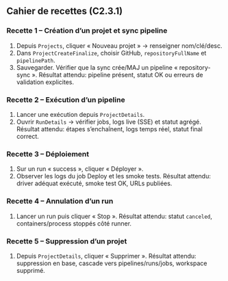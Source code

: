 ## Cahier de recettes (C2.3.1)

### Recette 1 – Création d’un projet et sync pipeline
1) Depuis `Projects`, cliquer « Nouveau projet » → renseigner nom/clé/desc.
2) Dans `ProjectCreateFinalize`, choisir GitHub, `repositoryFullName` et `pipelinePath`.
3) Sauvegarder. Vérifier que la sync crée/MAJ un pipeline « repository-sync ».
Résultat attendu: pipeline présent, statut OK ou erreurs de validation explicites.

### Recette 2 – Exécution d’un pipeline
1) Lancer une exécution depuis `ProjectDetails`.
2) Ouvrir `RunDetails` → vérifier jobs, logs live (SSE) et statut agrégé.
Résultat attendu: étapes s’enchaînent, logs temps réel, statut final correct.

### Recette 3 – Déploiement
1) Sur un run « success », cliquer « Déployer ».
2) Observer les logs du job Deploy et les smoke tests.
Résultat attendu: driver adéquat exécuté, smoke test OK, URLs publiées.

### Recette 4 – Annulation d’un run
1) Lancer un run puis cliquer « Stop ».
Résultat attendu: statut `canceled`, containers/process stoppés côté runner.

### Recette 5 – Suppression d’un projet
1) Depuis `ProjectDetails`, cliquer « Supprimer ».
Résultat attendu: suppression en base, cascade vers pipelines/runs/jobs, workspace supprimé.

